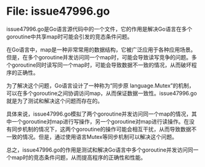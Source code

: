 # File: issue47996.go

issue47996.go是Go语言源代码中的一个文件，它的作用是解决Go语言在多个goroutine中共享map时可能会引发的竞态条件问题。

在Go语言中，map是一种非常常用的数据结构，它被广泛应用于各种应用场景。但是，在多个goroutine并发访问同一个map时，可能会导致读写竞争的问题。多个goroutine同时读写同一个map时，可能会导致数据不一致的情况，从而破坏程序的正确性。

为了解决这个问题，Go语言设计了一种称为“同步原 language.Mutex”的机制，可以在多个goroutine之间协调访问map，从而保证数据一致性。issue47996.go就是为了测试和解决这个问题而存在的。

具体来说，issue47996.go模拟了两个goroutine并发访问同一个map的情况，其中一个goroutine对map进行写操作，另一个goroutine对map进行读操作。在没有同步机制的情况下，这两个goroutine的操作可能会相互干扰，从而导致数据不一致的情况。但是，通过使用语言Mutex等同步机制可以解决这个问题。

总之，issue47996.go的作用是测试和解决Go语言中多个goroutine并发访问同一个map时的竞态条件问题，从而提高程序的正确性和性能。

